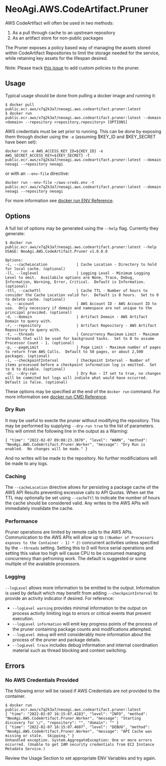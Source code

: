 # NeoAgi.AWS.CodeArtifact.Pruner

AWS CodeArtifact will often be used in two methods:

1. As a pull through cache to an upstream repository
1. As an artifact store for non-public packages

The Pruner exposes a policy based way of managing the assets stored within CodeArtifact Repositories to limit the storage needed for the service, while retaining key assets for the lifespan desired.  

Note: Please track [this issue](https://github.com/NeoAgi/NeoAgi.AWS.CodeArtifact.Pruner/issues/9) to add custom policies to the pruner.

## Usage

Typical usage should be done from pulling a docker image  and running it:

```
$ docker pull public.ecr.aws/x7q2k3a7/neoagi.aws.codeartifact.pruner:latest
$ docker run public.ecr.aws/x7q2k3a7/neoagi.aws.codeartifact.pruner:latest --domain <domain> --repository <repository,repository> [OPTIONS]
```

AWS credentials must be set prior to running.  This can be done by exposing them through docker using the `-e` (assuming $KEY_ID and $KEY_SECRET have been set):

```
docker run -e AWS_ACCESS_KEY_ID=${KEY_ID} -e AWS_SECRET_ACCESS_KEY=${KEY_SECRET} -t public.ecr.aws/x7q2k3a7/neoagi.aws.codeartifact.pruner:latest --domain neoagi --repository neoagi
```

or with an `--env-file` directive:

```
docker run --env-file ~/aws-creds.env -t public.ecr.aws/x7q2k3a7/neoagi.aws.codeartifact.pruner:latest --domain neoagi --repository neoagi
```

For more information see [docker run ENV Reference](https://docs.docker.com/engine/reference/run/#env-environment-variables).

## Options

A full list of options may be generated using the `--help` flag.  Currently they generate:

```
$ docker run public.ecr.aws/x7q2k3a7/neoagi.aws.codeartifact.pruner:latest --help
USAGE: NeoAgi.AWS.CodeArtifact.Pruner v1.0.0.0

Options:
-c, --cacheLocation             | Cache Location - Directory to hold for local cache. (optional)
-ll, --loglevel                 | Logging Level - Minimum Logging Level to emit.  Availabile options are None, Trace, Debug, Information, Warning, Error, Critical.  Default is Information. (optional)
-ttl, --cacheTtl                | Cache TTL - Number of hours to consider the Cache Location valid for.  Default is 8 hours.  Set to 0 to delete cache. (optional)
-a, --account                   | AWS Account ID - AWS Account ID to use.  Only necessary if domain and namespace are not unique to the principal provided. (optional)
-d, --domain                    | Artifact Domain - AWS Artifact Domain to query with.
-r, --repository                | Artifact Repository - AWS Artifact Repository to query with.
-t, --threads                   | Concurrency Maximum Limit - Maximum threads that will be used for background tasks.  Set to 0 to assume Processor Count - 1. (optional)
-p, --pageLimit                 | Page Limit - Maximum number of pages to return from AWS Calls.  Default to 50 pages, or about 2,500 packages. (optional)
-i, --checkpointInterval        | Checkpoint Interval - Number of items processed before a checkpoint information log is emitted.  Set to 0 to disable. (optional)
-dr, --dry-run                  | Dry Run - If set to true, no changes will be commited but logs will indiate what would have occurred.  Default is false. (optional)
```

These options may be specified at the end of the `docker run` command.  For more information see [docker run CMD Reference](https://docs.docker.com/engine/reference/run/#cmd-default-command-or-options).

### Dry Run

It may be useful to execte the pruner without modifying the repository. This may be performed by supplying `--dry-run true` to the list of parameters.  This will ommit the following line in the output as a Warning:

`{ "time": "2022-02-07 09:08:23.3870", "level": "WARN", "method": "NeoAgi.AWS.CodeArtifact.Pruner.Worker", "message": "Dry Run is enabled.  No changes will be made." }`

And no writes will be made to the repository.  No further modificiations will be made to any logs.  

### Caching

The `--cacheLocation` directive allows for persisting a package cache of the AWS API Results preventing excessive calls to API Quotas.  When set the TTL may optionally be set using `--cacheTtl` to indicate the number of hours the cache should be considered valid.  Any writes to the AWS APIs will immediately invalidate the cache.

### Performance

Pruner operations are limited by remote calls to the AWS APIs.  Communication to the AWS APIs will allow up to `((Number of Processors exposes to the Container - 1) * 2)` concurrent activities unless specified by the `--threads` setting.  Setting this to 0 will force serial operations and setting this value too high will cause CPU to be consumed managing concurrency than pefroming work.  The default is suggested or some multiple of the availabile processors.

### Logging

`--logLevel` allows more information to be emitted to the output.  Information is used by default which may benefit from adding `--checkpointInterval` to provide an activity indicator if desired.  For reference:

* `--logLevel warning` provides minimal information to the output on process activity limiting logs to errors or critical events that prevent execution.
* `--logLevel information` will emit key progress points of the process of the pruner containing package counts and modifications attempted.
* `--logLevel debug` will emit considerably more information about the process of the pruner and package details.
* `--logLevel trace` includes debug information and internal coordination material such as thread blocking and context switching.  

## Errors

### No AWS Credentials Provided
The following error will be raised if AWS Credentials are not provided to the container.

```
$ docker run public.ecr.aws/x7q2k3a7/neoagi.aws.codeartifact.pruner:latest
{ "time": "2022-02-07 16:15:07.4283", "level": "INFO", "method": "NeoAgi.AWS.CodeArtifact.Pruner.Worker", "message": "Starting discovery for \/", "repository": "", "domain": "" }
{ "time": "2022-02-07 16:15:07.4607", "level": "DEBUG", "method": "NeoAgi.AWS.CodeArtifact.Pruner.Worker", "message": "API Cache was missing or stale.  Skipping." }
Unhandled exception. System.AggregateException: One or more errors occurred. (Unable to get IAM security credentials from EC2 Instance Metadata Service.)
```

Review the Usage Section to set appropriate ENV Variables and try again.